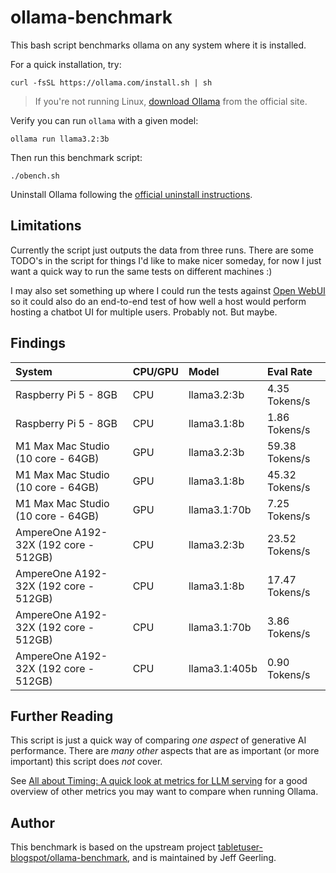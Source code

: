 # ollama-benchmark

This bash script benchmarks ollama on any system where it is installed.

For a quick installation, try:

```
curl -fsSL https://ollama.com/install.sh | sh
```

> If you're not running Linux, [download Ollama](https://ollama.com/download/mac) from the official site.

Verify you can run `ollama` with a given model:

```
ollama run llama3.2:3b
```

Then run this benchmark script:

```
./obench.sh
```

Uninstall Ollama following the [official uninstall instructions](https://github.com/ollama/ollama/blob/main/docs/linux.md#uninstall).

## Limitations

Currently the script just outputs the data from three runs. There are some TODO's in the script for things I'd like to make nicer someday, for now I just want a quick way to run the same tests on different machines :)

I may also set something up where I could run the tests against [Open WebUI](https://docs.openwebui.com) so it could also do an end-to-end test of how well a host would perform hosting a chatbot UI for multiple users. Probably not. But maybe.

## Findings

| System | CPU/GPU | Model | Eval Rate |
| :--- | :--- | :--- | :--- |
| Raspberry Pi 5 - 8GB | CPU | llama3.2:3b | 4.35 Tokens/s |
| Raspberry Pi 5 - 8GB | CPU | llama3.1:8b | 1.86 Tokens/s |
| M1 Max Mac Studio (10 core - 64GB) | GPU | llama3.2:3b | 59.38 Tokens/s |
| M1 Max Mac Studio (10 core - 64GB) | GPU | llama3.1:8b | 45.32 Tokens/s |
| M1 Max Mac Studio (10 core - 64GB) | GPU | llama3.1:70b | 7.25 Tokens/s |
| AmpereOne A192-32X (192 core - 512GB) | CPU | llama3.2:3b | 23.52 Tokens/s |
| AmpereOne A192-32X (192 core - 512GB) | CPU | llama3.1:8b | 17.47 Tokens/s |
| AmpereOne A192-32X (192 core - 512GB) | CPU | llama3.1:70b | 3.86 Tokens/s |
| AmpereOne A192-32X (192 core - 512GB) | CPU | llama3.1:405b | 0.90 Tokens/s |

## Further Reading

This script is just a quick way of comparing _one aspect_ of generative AI performance. There are _many other_ aspects that are as important (or more important) this script does _not_ cover.

See [All about Timing: A quick look at metrics for LLM serving](https://isaac-chung.github.io/blog/llm-serving) for a good overview of other metrics you may want to compare when running Ollama.

## Author

This benchmark is based on the upstream project [tabletuser-blogspot/ollama-benchmark](https://github.com/tabletuser-blogspot/ollama-benchmark), and is maintained by Jeff Geerling.
